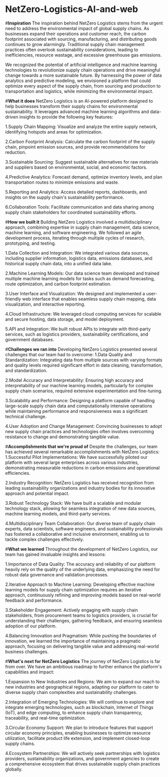 # NetZero-Logistics-AI-and-web

#**Inspiration**
The inspiration behind NetZero Logistics stems from the urgent need to address the environmental impact of global supply chains. As businesses expand their operations and customer reach, the carbon footprint associated with sourcing, manufacturing, and distributing goods continues to grow alarmingly. Traditional supply chain management practices often overlook sustainability considerations, leading to inefficiencies, resource wastage, and excessive greenhouse gas emissions.

We recognized the potential of artificial intelligence and machine learning technologies to revolutionize supply chain operations and drive meaningful change towards a more sustainable future. By harnessing the power of data analytics and predictive modeling, we envisioned a platform that could optimize every aspect of the supply chain, from sourcing and production to transportation and logistics, while minimizing the environmental impact.

#**What it does**
NetZero Logistics is an AI-powered platform designed to help businesses transform their supply chains for environmental sustainability. It leverages advanced machine learning algorithms and data-driven insights to provide the following key features:

1.Supply Chain Mapping: Visualize and analyze the entire supply network, identifying hotspots and areas for optimization.

2.Carbon Footprint Analysis: Calculate the carbon footprint of the supply chain, pinpoint emission sources, and provide recommendations for reduction.

3.Sustainable Sourcing: Suggest sustainable alternatives for raw materials and suppliers based on environmental, social, and economic factors.

4.Predictive Analytics: Forecast demand, optimize inventory levels, and plan transportation routes to minimize emissions and waste.

5.Reporting and Analytics: Access detailed reports, dashboards, and insights on the supply chain's sustainability performance.

6.Collaboration Tools: Facilitate communication and data sharing among supply chain stakeholders for coordinated sustainability efforts.

#**How we built it**
Building NetZero Logistics involved a multidisciplinary approach, combining expertise in supply chain management, data science, machine learning, and software engineering. We followed an agile development process, iterating through multiple cycles of research, prototyping, and testing.

1.Data Collection and Integration: We integrated various data sources, including supplier information, logistics data, emissions databases, and historical supply chain data, into a unified data lake.

2.Machine Learning Models: Our data science team developed and trained multiple machine learning models for tasks such as demand forecasting, route optimization, and carbon footprint estimation.

3.User Interface and Visualization: We designed and implemented a user-friendly web interface that enables seamless supply chain mapping, data visualization, and interactive reporting.

4.Cloud Infrastructure: We leveraged cloud computing services for scalable and secure hosting, data storage, and model deployment.

5.API and Integration: We built robust APIs to integrate with third-party services, such as logistics providers, sustainability certifications, and government databases.

#**Challenges we ran into**
Developing NetZero Logistics presented several challenges that our team had to overcome:
1.Data Quality and Standardization: Integrating data from multiple sources with varying formats and quality levels required significant effort in data cleaning, transformation, and standardization.

2.Model Accuracy and Interpretability: Ensuring high accuracy and interpretability of our machine learning models, particularly for complex supply chain scenarios, required extensive experimentation and fine-tuning.

3.Scalability and Performance: Designing a platform capable of handling large-scale supply chain data and computationally intensive operations while maintaining performance and responsiveness was a significant technical challenge.

4.User Adoption and Change Management: Convincing businesses to adopt new supply chain practices and technologies often involves overcoming resistance to change and demonstrating tangible value.

#**Accomplishments that we're proud of**
Despite the challenges, our team has achieved several remarkable accomplishments with NetZero Logistics:
1.Successful Pilot Implementations: We have successfully piloted our platform with several large enterprises across various industries, demonstrating measurable reductions in carbon emissions and operational efficiencies.

2.Industry Recognition: NetZero Logistics has received recognition from leading sustainability organizations and industry bodies for its innovative approach and potential impact.

3.Robust Technology Stack: We have built a scalable and modular technology stack, allowing for seamless integration of new data sources, machine learning models, and third-party services.

4.Multidisciplinary Team Collaboration: Our diverse team of supply chain experts, data scientists, software engineers, and sustainability professionals has fostered a collaborative and inclusive environment, enabling us to tackle complex challenges effectively.

#**What we learned**
Throughout the development of NetZero Logistics, our team has gained invaluable insights and lessons:

1.Importance of Data Quality: The accuracy and reliability of our platform heavily rely on the quality of the underlying data, emphasizing the need for robust data governance and validation processes.

2.Iterative Approach to Machine Learning: Developing effective machine learning models for supply chain optimization requires an iterative approach, continuously refining and improving models based on real-world feedback and performance.

3.Stakeholder Engagement: Actively engaging with supply chain stakeholders, from procurement teams to logistics providers, is crucial for understanding their challenges, gathering feedback, and ensuring seamless adoption of our platform.

4.Balancing Innovation and Pragmatism: While pushing the boundaries of innovation, we learned the importance of maintaining a pragmatic approach, focusing on delivering tangible value and addressing real-world business challenges.

#**What's next for NetZero Logistics**
The journey of NetZero Logistics is far from over. We have an ambitious roadmap to further enhance the platform's capabilities and impact:

1.Expansion to New Industries and Regions: We aim to expand our reach to new industries and geographical regions, adapting our platform to cater to diverse supply chain complexities and sustainability challenges.

2.Integration of Emerging Technologies: We will continue to explore and integrate emerging technologies, such as blockchain, Internet of Things (IoT), and edge computing, to enhance supply chain transparency, traceability, and real-time optimization.

3.Circular Economy Support: We plan to introduce features that support circular economy principles, enabling businesses to optimize resource utilization, facilitate product life extension, and implement closed-loop supply chains.

4.Ecosystem Partnerships: We will actively seek partnerships with logistics providers, sustainability organizations, and government agencies to create a comprehensive ecosystem that drives sustainable supply chain practices globally.
